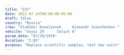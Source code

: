 ```yaml
---
title: "237"
date: 2022-07-24T00:00:00-05:00
draft: false
country: "Russia"
crew: "Vladimir Kovalyonok     Alexandr Ivanchenkov "
vehicle: "Soyuz 29      Salyut 6"
param_date: "07/29/1978"
duration: "2:05"
purpose: "Replace scientific samples, test new suits"
---
```

